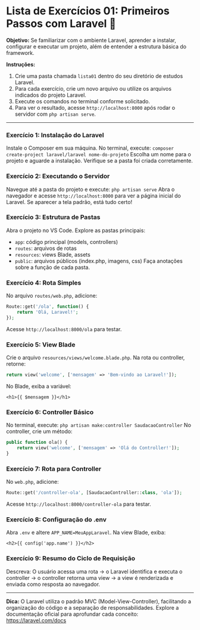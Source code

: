 
# Lista de Exercícios 01: Primeiros Passos com Laravel 🚀

**Objetivo:** Se familiarizar com o ambiente Laravel, aprender a instalar, configurar e executar um projeto, além de entender a estrutura básica do framework.

**Instruções:**
1. Crie uma pasta chamada `lista01` dentro do seu diretório de estudos Laravel.
2. Para cada exercício, crie um novo arquivo ou utilize os arquivos indicados do projeto Laravel.
3. Execute os comandos no terminal conforme solicitado.
4. Para ver o resultado, acesse `http://localhost:8000` após rodar o servidor com `php artisan serve`.

---


### Exercício 1: Instalação do Laravel
Instale o Composer em sua máquina. No terminal, execute:
`composer create-project laravel/laravel nome-do-projeto`
Escolha um nome para o projeto e aguarde a instalação. Verifique se a pasta foi criada corretamente.

### Exercício 2: Executando o Servidor
Navegue até a pasta do projeto e execute:
`php artisan serve`
Abra o navegador e acesse `http://localhost:8000` para ver a página inicial do Laravel. Se aparecer a tela padrão, está tudo certo!

### Exercício 3: Estrutura de Pastas
Abra o projeto no VS Code. Explore as pastas principais:
- `app`: código principal (models, controllers)
- `routes`: arquivos de rotas
- `resources`: views Blade, assets
- `public`: arquivos públicos (index.php, imagens, css)
Faça anotações sobre a função de cada pasta.

### Exercício 4: Rota Simples
No arquivo `routes/web.php`, adicione:
```php
Route::get('/ola', function() {
    return 'Olá, Laravel!';
});
```
Acesse `http://localhost:8000/ola` para testar.

### Exercício 5: View Blade
Crie o arquivo `resources/views/welcome.blade.php`. Na rota ou controller, retorne:
```php
return view('welcome', ['mensagem' => 'Bem-vindo ao Laravel!']);
```
No Blade, exiba a variável:
```blade
<h1>{{ $mensagem }}</h1>
```

### Exercício 6: Controller Básico
No terminal, execute:
`php artisan make:controller SaudacaoController`
No controller, crie um método:
```php
public function ola() {
    return view('welcome', ['mensagem' => 'Olá do Controller!']);
}
```

### Exercício 7: Rota para Controller
No `web.php`, adicione:
```php
Route::get('/controller-ola', [SaudacaoController::class, 'ola']);
```
Acesse `http://localhost:8000/controller-ola` para testar.

### Exercício 8: Configuração do .env
Abra `.env` e altere `APP_NAME=MeuAppLaravel`. Na view Blade, exiba:
```blade
<h2>{{ config('app.name') }}</h2>
```

### Exercício 9: Resumo do Ciclo de Requisição
Descreva: O usuário acessa uma rota → o Laravel identifica e executa o controller → o controller retorna uma view → a view é renderizada e enviada como resposta ao navegador.

---

**Dica:** O Laravel utiliza o padrão MVC (Model-View-Controller), facilitando a organização do código e a separação de responsabilidades. Explore a documentação oficial para aprofundar cada conceito: https://laravel.com/docs
